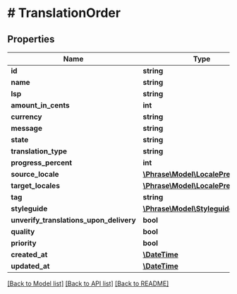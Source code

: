 # # TranslationOrder

## Properties

Name | Type | Description | Notes
------------ | ------------- | ------------- | -------------
**id** | **string** |  | [optional] 
**name** | **string** |  | [optional] 
**lsp** | **string** |  | [optional] 
**amount_in_cents** | **int** |  | [optional] 
**currency** | **string** |  | [optional] 
**message** | **string** |  | [optional] 
**state** | **string** |  | [optional] 
**translation_type** | **string** |  | [optional] 
**progress_percent** | **int** |  | [optional] 
**source_locale** | [**\Phrase\Model\LocalePreview**](LocalePreview.md) |  | [optional] 
**target_locales** | [**\Phrase\Model\LocalePreview[]**](LocalePreview.md) |  | [optional] 
**tag** | **string** |  | [optional] 
**styleguide** | [**\Phrase\Model\StyleguidePreview**](StyleguidePreview.md) |  | [optional] 
**unverify_translations_upon_delivery** | **bool** |  | [optional] 
**quality** | **bool** |  | [optional] 
**priority** | **bool** |  | [optional] 
**created_at** | [**\DateTime**](\DateTime.md) |  | [optional] 
**updated_at** | [**\DateTime**](\DateTime.md) |  | [optional] 

[[Back to Model list]](../../README.md#documentation-for-models) [[Back to API list]](../../README.md#documentation-for-api-endpoints) [[Back to README]](../../README.md)



